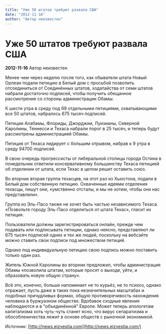 ```yaml
---
title: "Уже 50 штатов требуют развала США"
date: "2012-11-16"
author: "Автор неизвестен"
---
```


# Уже 50 штатов требуют развала США

**2012-11-16** Автор неизвестен

Менее чем через неделю после того, как обыватели штата Новый Орлеан подали петицию в Белый дом с просьбой позволить отсоединиться от Соединённых штатов, ходатайства от семи штатов набрали достаточно подписей, чтобы получить обещанное рассмотрение со стороны администрации Обамы.

К шести утра в среду под 69 отдельными петициями, охватывающими все 50 штатов, набралось 675 тысяч подписей.

Петиции Алабамы, Флориды, Джорджии, Луизианы, Северной Каролины, Теннесси и Техаса набрали порог в 25 тысяч, и теперь будут рассмотрены администрацией Обамы.

Петиция от Техаса лидирует с большим отрывом, набрав к 9 утра в среду 94700 подписей.

В свою очередь прогрессисты от либеральной столицы города Остина в понедельник ответили консервативному большинству Техаса петицией об отделении от штата, если Техас в целом решит оставить союз.

Во вторник вторая группа техасцев, на этот раз из Хьюстона, подали в Белый дом собственную петицию. Охваченные идеями отделения техасцы, пишут они, «умственно отсталы, и мы не хотим, чтобы они нас представляли».

Группа из Эль-Пасо также не хочет быть частью независимого Техаса. «Позвольте городу Эль-Пасо отделиться от штата Техас», гласит их петиция.

Пользователи должны зарегистрироваться онлайн, прежде чем подавать или подписывать петиции, однако неясно, представляют ли 675 тысяч подписей одних и тех же людей, поскольку на вебсайте можно ставить свои подписи под множеством петиций.

Однако под индивидуальную петицию свою подпись можно поставить только один раз.

Житель Южной Каролины во вторник предложил, чтобы администрация Обамы «позволила штатам, которые просят о выходе, уйти, и образовать новую общую страну».

Всё это, конечно, больше напоминает не то курьёз, не то психоз, однако отражает, пусть даже в таких пока незначительных масштабах и подобных причудливых формах, общую противоречивость нахождения человека в буржуазном обществе. Вдобавок сходные явления наблюдаются и в "объединённой" Европе. Может теперь апологетам капитализма хоть чуть-чуть станет ясно, что вирус сепаратизма и обособленичества лежит в основе обществ с рыночной экономикой.

Источник: [http://news.eizvestia.com](http://news.eizvestia.com/)